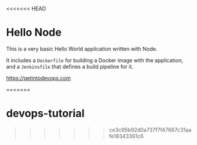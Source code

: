 <<<<<<< HEAD
# Hello Node
This is a very basic Hello World application written with Node.

It includes a `Dockerfile` for building a Docker image with the application, and a `Jenkinsfile` that defines a build pipeline for it.

https://getintodevops.com

=======
# devops-tutorial
>>>>>>> ce3c95b92d0a737f7f47667c31aafe18343361c6
